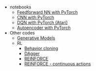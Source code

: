 * notebooks
    - [Feedforward NN with PyTorch](https://github.com/nagataka/reinventing-the-wheels/blob/master/notebooks/Feedforward%20NN%20with%20PyTorch.ipynb)
    - [CNN with PyTorch](https://github.com/nagataka/reinventing-the-wheels/blob/master/notebooks/Convolutional%20Neural%20Network%20with%20PyTorch.ipynb)
    - [DQN with PyTorch (Atari)](https://github.com/nagataka/reinventing-the-wheels/blob/master/notebooks/DQN%20Atari%20with%20PyTorch.ipynb)
    - [Autoencoder with PyTorch](https://github.com/nagataka/reinventing-the-wheels/blob/master/notebooks/Autoencoder%20and%20Variational%20Autoencoder%20in%20PyTorch.ipynb)
* Other codes
    * [Generative Models](https://github.com/nagataka/reinventing-the-wheels/blob/master/ML/GenerativeModels/)
    * RL
        - [Behavior cloning](https://github.com/nagataka/reinventing-the-wheels/blob/master/ML/behavior_cloning.py)
        - [DAgger](https://github.com/nagataka/reinventing-the-wheels/blob/master/ML/dagger.py)
        - [REINFORCE](https://github.com/nagataka/reinventing-the-wheels/blob/master/ML/rl/reinforce.py)
        - [REINFORCE - continuous actions](https://github.com/nagataka/reinventing-the-wheels/blob/master/ML/rl/policy_gradient_continuous.py)
